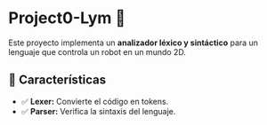 # Project0-Lym 🚀

Este proyecto implementa un **analizador léxico y sintáctico** para un lenguaje que controla un robot en un mundo 2D.

## 📌 Características
- ✅ **Lexer:** Convierte el código en tokens.
- ✅ **Parser:** Verifica la sintaxis del lenguaje.